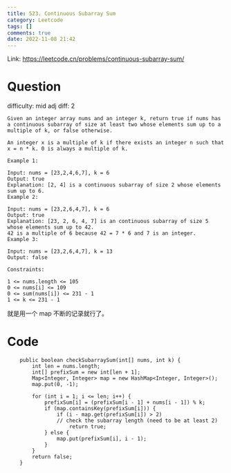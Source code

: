 ```yaml
---
title: 523. Continuous Subarray Sum
category: Leetcode
tags: []
comments: true
date: 2022-11-08 21:42
---
```



Link: https://leetcode.cn/problems/continuous-subarray-sum/

# Question

difficulty: mid
adj diff: 2

    Given an integer array nums and an integer k, return true if nums has a continuous subarray of size at least two whose elements sum up to a multiple of k, or false otherwise.

    An integer x is a multiple of k if there exists an integer n such that x = n * k. 0 is always a multiple of k.

    Example 1:

    Input: nums = [23,2,4,6,7], k = 6
    Output: true
    Explanation: [2, 4] is a continuous subarray of size 2 whose elements sum up to 6.
    Example 2:

    Input: nums = [23,2,6,4,7], k = 6
    Output: true
    Explanation: [23, 2, 6, 4, 7] is an continuous subarray of size 5 whose elements sum up to 42.
    42 is a multiple of 6 because 42 = 7 * 6 and 7 is an integer.
    Example 3:

    Input: nums = [23,2,6,4,7], k = 13
    Output: false

    Constraints:

    1 <= nums.length <= 105
    0 <= nums[i] <= 109
    0 <= sum(nums[i]) <= 231 - 1
    1 <= k <= 231 - 1

就是用一个 map 不断的记录就行了。

# Code

```
    public boolean checkSubarraySum(int[] nums, int k) {
        int len = nums.length;
        int[] prefixSum = new int[len + 1];
        Map<Integer, Integer> map = new HashMap<Integer, Integer>();
        map.put(0, -1);

        for (int i = 1; i <= len; i++) {
            prefixSum[i] = (prefixSum[i - 1] + nums[i - 1]) % k;
            if (map.containsKey(prefixSum[i])) {
                if (i - map.get(prefixSum[i]) > 2)
                // check the subarray length (need to be at least 2)
                    return true;
            } else {
                map.put(prefixSum[i], i - 1);
            }
        }
        return false;
    }
```
